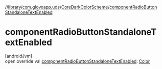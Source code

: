 //[library](../../../index.md)/[com.glovoapp.uds](../index.md)/[CoreDarkColorScheme](index.md)/[componentRadioButtonStandaloneTextEnabled](component-radio-button-standalone-text-enabled.md)

# componentRadioButtonStandaloneTextEnabled

[androidJvm]\
open override val [componentRadioButtonStandaloneTextEnabled](component-radio-button-standalone-text-enabled.md): [Color](https://developer.android.com/reference/kotlin/androidx/compose/ui/graphics/Color.html)
